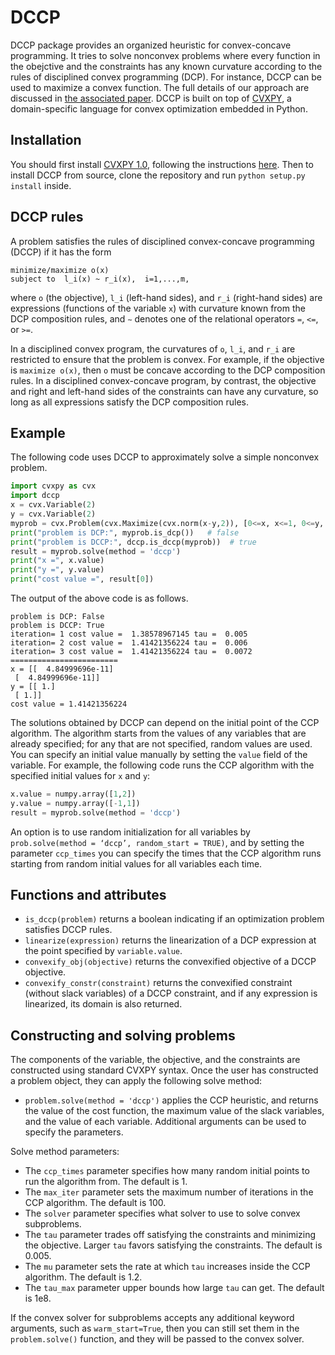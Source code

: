 DCCP
====

DCCP package provides an organized heuristic for convex-concave programming.
It tries to solve nonconvex problems where every function in the obejctive and the constraints has any known curvature according to the rules of disciplined convex programming (DCP).
For instance, DCCP can be used to maximize a convex function. 
The full details of our approach are discussed in [the associated paper](https://stanford.edu/~boyd/papers/dccp.html). 
DCCP is built on top of [CVXPY](http://www.cvxpy.org/), a domain-specific language for convex optimization embedded in Python.

Installation
------------
You should first install [CVXPY 1.0](http://www.cvxpy.org/), following the instructions [here](http://www.cvxpy.org/en/latest/install/index.html).
Then to install DCCP from source, clone the repository and run ``python setup.py install`` inside.

DCCP rules
----------
A problem satisfies the rules of disciplined convex-concave programming (DCCP) if it has the form
```
minimize/maximize o(x)
subject to  l_i(x) ~ r_i(x),  i=1,...,m,
```
where ``o`` (the objective), ``l_i`` (left-hand sides), and ``r_i`` (right-hand sides) are expressions (functions
of the variable ``x``) with curvature known from the DCP composition rules, and ``∼`` denotes one of the
relational operators ``=``, ``<=``, or ``>=``.

In a disciplined convex program, the curvatures of ``o``, ``l_i``, and ``r_i`` are restricted to ensure that the problem is convex. For example, if the objective is ``maximize o(x)``, then ``o`` must be concave according to the DCP composition rules. In a disciplined convex-concave program, by contrast, the objective and right and left-hand sides of the constraints can have any curvature, so long as all expressions satisfy the DCP composition rules.

Example
-------
The following code uses DCCP to approximately solve a simple nonconvex problem.
```python
import cvxpy as cvx
import dccp
x = cvx.Variable(2)
y = cvx.Variable(2)
myprob = cvx.Problem(cvx.Maximize(cvx.norm(x-y,2)), [0<=x, x<=1, 0<=y, y<=1])
print("problem is DCP:", myprob.is_dcp())   # false
print("problem is DCCP:", dccp.is_dccp(myprob))  # true
result = myprob.solve(method = 'dccp')
print("x =", x.value)
print("y =", y.value)
print("cost value =", result[0])
```
The output of the above code is as follows.
```
problem is DCP: False
problem is DCCP: True
iteration= 1 cost value =  1.38578967145 tau =  0.005
iteration= 2 cost value =  1.41421356224 tau =  0.006
iteration= 3 cost value =  1.41421356224 tau =  0.0072
========================
x = [[  4.84999696e-11]
 [  4.84999696e-11]]
y = [[ 1.]
 [ 1.]]
cost value = 1.41421356224
```

The solutions obtained by DCCP can depend on the initial point of the CCP algorithm.
The algorithm starts from the values of any variables that are already specified; for any that are not specified, random values are used. 
You can specify an initial value manually by setting the ``value`` field of the variable.
For example, the following code runs the CCP algorithm with the specified initial values for ``x`` and ``y``:
```python
x.value = numpy.array([1,2])
y.value = numpy.array([-1,1])
result = myprob.solve(method = 'dccp')
```
An option is to use random initialization for all variables by ``prob.solve(method = ‘dccp’, random_start = TRUE)``, and by setting the parameter ``ccp_times`` you can specify the times that the CCP algorithm runs starting from random initial values for all variables each time.


Functions and attributes
----------------
* ``is_dccp(problem)`` returns a boolean indicating if an optimization problem satisfies DCCP rules.
* ``linearize(expression)`` returns the linearization of a DCP expression at the point specified by ``variable.value``.
* ``convexify_obj(objective)`` returns the convexified objective of a DCCP objective.
* ``convexify_constr(constraint)`` returns the convexified constraint (without slack
variables) of a DCCP constraint, and if any expression is linearized, its domain is also returned.

Constructing and solving problems
---------------------------------
The components of the variable, the objective, and the constraints are constructed using standard CVXPY syntax. 
Once the user has constructed a problem object, they can apply the following solve method:
* ``problem.solve(method = 'dccp')`` applies the CCP heuristic, and returns the value of the cost function, the maximum value of the slack variables, and the value of each variable. Additional arguments can be used to specify the parameters.

Solve method parameters:
* The ``ccp_times`` parameter specifies how many random initial points to run the algorithm from. The default is 1.
* The ``max_iter`` parameter sets the maximum number of iterations in the CCP algorithm. The default is 100.
* The ``solver`` parameter specifies what solver to use to solve convex subproblems.
* The ``tau`` parameter trades off satisfying the constraints and minimizing the objective. Larger ``tau`` favors satisfying the constraints. The default is 0.005.
* The ``mu`` parameter sets the rate at which ``tau`` increases inside the CCP algorithm. The default is 1.2.
* The ``tau_max`` parameter upper bounds how large ``tau`` can get. The default is 1e8.

If the convex solver for subproblems accepts any additional keyword arguments, such as ``warm_start=True``, then you can still set them in the ``problem.solve()`` function, and they will be passed to the convex solver.
